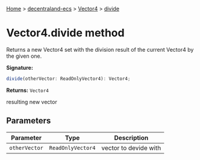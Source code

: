 [Home](./index) &gt; [decentraland-ecs](./decentraland-ecs.md) &gt; [Vector4](./decentraland-ecs.vector4.md) &gt; [divide](./decentraland-ecs.vector4.divide.md)

# Vector4.divide method

Returns a new Vector4 set with the division result of the current Vector4 by the given one.

**Signature:**
```javascript
divide(otherVector: ReadOnlyVector4): Vector4;
```
**Returns:** `Vector4`

resulting new vector

## Parameters

|  Parameter | Type | Description |
|  --- | --- | --- |
|  `otherVector` | `ReadOnlyVector4` | vector to devide with |

